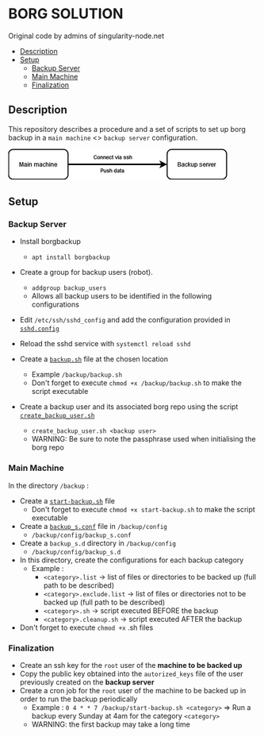 # BORG SOLUTION

Original code by admins of singularity-node.net

<!-- TOC tocDepth:2..3 chapterDepth:2..6 -->

- [Description](#description)
- [Setup](#setup)
    - [Backup Server](#backup-server)
    - [Main Machine](#main-machine)
    - [Finalization](#finalization)

<!-- /TOC -->

## Description

This repository describes a procedure and a set of scripts to set up borg backup in a `main machine` <> `backup server` configuration.

![architecture](docs/architecture.jpg)

## Setup

### Backup Server

- Install borgbackup
    - `apt install borgbackup`
- Create a group for backup users (robot).
    - `addgroup backup_users`
    - Allows all backup users to be identified in the following configurations
- Edit `/etc/ssh/sshd_config` and add the configuration provided in [`sshd.config`](exemple/server/sshd.config)
- Reload the sshd service with `systemctl reload sshd`
- Create a [`backup.sh`](exemple/server/backup/backup.sh) file at the chosen location
    - Example `/backup/backup.sh`
    - Don't forget to execute `chmod +x /backup/backup.sh` to make the script executable

- Create a backup user and its associated borg repo using the script [`create_backup_user.sh`](exemple/server/create_backup_user.sh)
    - `create_backup_user.sh <backup user>`
    - WARNING: Be sure to note the passphrase used when initialising the borg repo

### Main Machine

In the directory `/backup` :

- Create a [`start-backup.sh`](exemple/client/backup/start-backup.sh) file
    - Don't forget to execute `chmod +x start-backup.sh` to make the script executable
- Create a [`backup_s.conf`](exemple/client/backup/config/backup_s.conf) file in `/backup/config`
    - `/backup/config/backup_s.conf`
- Create a `backup_s.d` directory in `/backup/config`
    - `/backup/config/backup_s.d`
- In this directory, create the configurations for each backup category
    - Example : 
        - `<category>.list` -> list of files or directories to be backed up (full path to be described)
        - `<category>.exclude.list` -> list of files or directories not to be backed up (full path to be described)
        - `<category>.sh` -> script executed BEFORE the backup
        - `<category>.cleanup.sh` -> script executed AFTER the backup
- Don't forget to execute `chmod +x` .sh files

### Finalization

- Create an ssh key for the `root` user of the **machine to be backed up**
- Copy the public key obtained into the `autorized_keys` file of the user previously created on the **backup server**
- Create a cron job for the `root` user of the machine to be backed up in order to run the backup periodically
    - Example : `0 4 * * 7 /backup/start-backup.sh <category>` => Run a backup every Sunday at 4am for the category `<category>`
    - WARNING: the first backup may take a long time